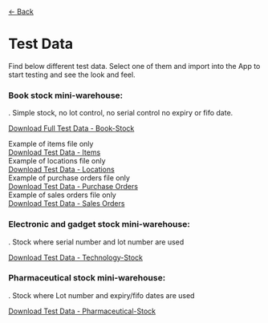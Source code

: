[← Back](README.md)

# Test Data  

Find below different test data.  Select one of them and import into the App to start testing and see the look and feel.

### Book stock mini-warehouse:  
.  Simple stock, no lot control, no serial control no expiry or fifo date.

[Download Full Test Data - Book-Stock ](asset/Books-Stock-Data.xls)  

Example of items file only  
[Download Test Data - Items ](asset/items.xls)  
Example of locations file only  
[Download Test Data - Locations ](asset/locations.xls)  
Example of purchase orders file only  
[Download Test Data - Purchase Orders ](asset/purchaseorders.xls)  
Example of sales orders file only  
[Download Test Data - Sales Orders ](asset/salesorders.xls)  

### Electronic and gadget stock mini-warehouse:  
.  Stock where serial number and lot number are used

[Download Test Data - Technology-Stock ](asset/Technology-Stock-Data.xls)  

### Pharmaceutical stock mini-warehouse:  
.  Stock where Lot number and expiry/fifo dates are used

[Download Test Data - Pharmaceutical-Stock ](asset/Pharmaceutical-Stock-Data.xls)  

